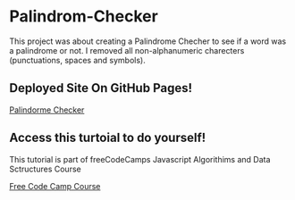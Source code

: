 # Palindrom-Checker

This project was about creating a Palindrome Checher to see if a word was a palindrome or not. I removed all non-alphanumeric charecters (punctuations, spaces and symbols). 

## Deployed Site On GitHub Pages!
[Palindorme Checker](https://meganm672.github.io/palindrome-checker/)

## Access this turtoial to do yourself!
This tutorial is part of freeCodeCamps Javascript Algorithims and Data Sctructures Course

[Free Code Camp Course](https://www.freecodecamp.org/learn/javascript-algorithms-and-data-structures-v8/)
